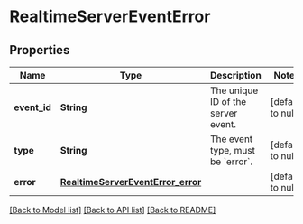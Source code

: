 # RealtimeServerEventError
## Properties

| Name | Type | Description | Notes |
|------------ | ------------- | ------------- | -------------|
| **event\_id** | **String** | The unique ID of the server event. | [default to null] |
| **type** | **String** | The event type, must be &#x60;error&#x60;. | [default to null] |
| **error** | [**RealtimeServerEventError_error**](RealtimeServerEventError_error.md) |  | [default to null] |

[[Back to Model list]](../README.md#documentation-for-models) [[Back to API list]](../README.md#documentation-for-api-endpoints) [[Back to README]](../README.md)

